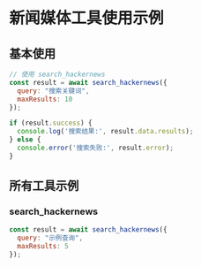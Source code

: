 # 新闻媒体工具使用示例

## 基本使用

```javascript
// 使用 search_hackernews
const result = await search_hackernews({
  query: "搜索关键词",
  maxResults: 10
});

if (result.success) {
  console.log('搜索结果:', result.data.results);
} else {
  console.error('搜索失败:', result.error);
}
```

## 所有工具示例

### search_hackernews

```javascript
const result = await search_hackernews({
  query: "示例查询",
  maxResults: 5
});
```

